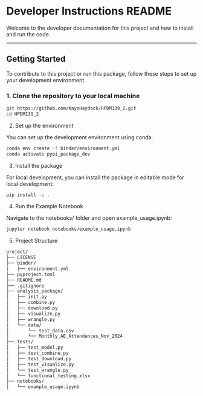 # **Developer Instructions README**

Welcome to the developer documentation for this project and how to install and run the code. 

---

## Getting Started

To contribute to this project or run this package, follow these steps to set up your development environment.

### 1. Clone the repository to your local machine

```bash
git https://github.com/KaysHaydock/HPDM139_2.git
cd HPDM139_2
```

2. Set up the environment

You can set up the development environment using conda.

```bash
conda env create -f binder/environment.yml
conda activate pypi_package_dev
```

3. Install the package

For local development, you can install the package in editable mode for local development:

```bash
pip install -e .
```

4. Run the Example Notebook

Navigate to the notebooks/ folder and open example_usage.ipynb:

```bash
jupyter notebook notebooks/example_usage.ipynb
```

5. Project Structure
```bash
project/
├── LICENSE
├── binder/
│   ├── environment.yml
├── pyproject.toml
├── README.md
├── .gitignore
├── analysis_package/
│   ├── init.py
│   ├── combine.py
│   ├── download.py
│   ├── visualize.py
│   ├── wrangle.py
│   └── data/
│       └── test_data.csv
│       └── Monthly_AE_Attendances_Nov_2024
├── tests/
│   ├── test_model.py
│   ├── test_combine.py
│   ├── test_download.py
│   ├── test_visualize.py
│   └── test_wrangle.py
│   └── functional_testing.xlsx
├── notebooks/
│   └── example_usage.ipynb
```
